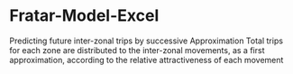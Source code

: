 # Fratar-Model-Excel
Predicting future inter-zonal trips by successive Approximation 
Total trips for each zone are distributed to the inter-zonal movements, as a first approximation, according to the relative attractiveness of each movement

